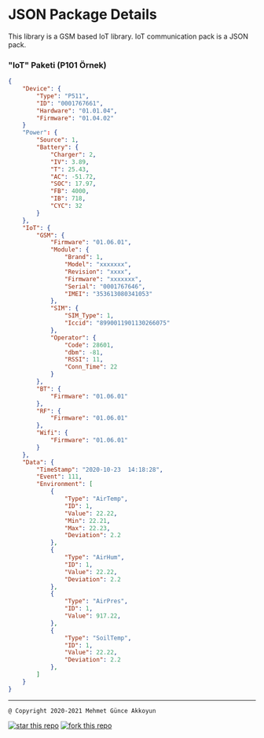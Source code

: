 # JSON Package Details

This library is a GSM based IoT library. IoT communication pack is a JSON pack. 


### "IoT" Paketi (P101 Örnek)

```json
{
	"Device": {
		"Type": "P511",
		"ID": "0001767661",
		"Hardware": "01.01.04",
		"Firmware": "01.04.02"
	}
	"Power": {
		"Source": 1,
		"Battery": {
			"Charger": 2,
			"IV": 3.89,
			"T": 25.43,
			"AC": -51.72,
			"SOC": 17.97,
			"FB": 4000,
			"IB": 718,
			"CYC": 32
		}
	},
	"IoT": {
		"GSM": {
			"Firmware": "01.06.01",
			"Module": {
				"Brand": 1,
				"Model": "xxxxxxx",
				"Revision": "xxxx",
				"Firmware": "xxxxxxx",
				"Serial": "0001767646",
				"IMEI": "353613080341053"
			},
			"SIM": {
				"SIM_Type": 1,
				"Iccid": "8990011901130266075"
			},
			"Operator": {
				"Code": 28601,
				"dbm": -81,
				"RSSI": 11,
				"Conn_Time": 22
			}
		},
		"BT": {
			"Firmware": "01.06.01"
		},
		"RF": {
			"Firmware": "01.06.01"
		},
		"Wifi": {
			"Firmware": "01.06.01"
		}
	},
	"Data": {
		"TimeStamp": "2020-10-23  14:18:28",
		"Event": 111,
		"Environment": [
			{
				"Type": "AirTemp",
				"ID": 1,
				"Value": 22.22,
				"Min": 22.21,
				"Max": 22.23,
				"Deviation": 2.2
			},
			{
				"Type": "AirHum",
				"ID": 1,
				"Value": 22.22,
				"Deviation": 2.2
			},
			{
				"Type": "AirPres",
				"ID": 1,
				"Value": 917.22,
			},
			{
				"Type": "SoilTemp",
				"ID": 1,
				"Value": 22.22,
				"Deviation": 2.2
			},
		]
	}
}
```



---

	@ Copyright 2020-2021 Mehmet Günce Akkoyun

[![star this repo](https://githubbadges.com/star.svg?user=akkoyun&repo=GE910&style=default)](https://github.com/akkoyun/GE910) [![fork this repo](https://githubbadges.com/fork.svg?user=akkoyun&repo=GE910&style=default)](https://github.com/akkoyun/GE910/fork)

